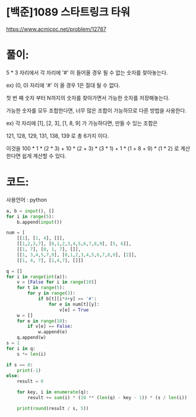 # [백준]1089 스타트링크 타워


https://www.acmicpc.net/problem/12787

# 풀이:

5 * 3 자리에서 각 자리에 '#' 이 들어올 경우 될 수 없는 숫자를 찾아놓는다.

ex) (0, 0) 자리에 '#' 이 올 경우 1은 절대 될 수 없다.





첫 번 째 숫자 부터 N까지의 숫자를 찾아가면서 가능한 숫자를 저장해놓는다.





가능한 숫자를 모두 조합한다면, 너무 많은 조합이 가능하므로 다른 방법을 사용한다.





ex) 각 자리에 [1], [2, 3], [1, 8, 9] 가 가능하다면, 만들 수 있는 조합은

121, 128, 129, 131, 138, 139 로 총 6가지 이다. 

이것을 100 * 1 * (2 * 3) + 10 * (2 + 3) * (3 * 1) + 1 * (1 + 8 + 9) * (1 * 2) 로 계산한다면 쉽게 계산할 수 있다.  



# **코드:** 

사용언어 :  python

```python
a, b = input(), []
for i in range(5):
    b.append(input())

num = [
    [[1], [1, 4], []],
    [[1,2,3,7], [0,1,2,3,4,5,6,7,8,9], [5, 6]],
    [[1, 7], [0, 1, 7], []],
    [[1, 3,4,5,7,9], [0,1,2,3,4,5,6,7,8,9], [2]],
    [[1, 4, 7], [1,4,7], []]]

q = []
for i in range(int(a)):
    v = [False for i in range(10)]
    for t in range(5):
        for y in range(3):
            if b[t][i*4+y] == '#':
                for e in num[t][y]:
                    v[e] = True
    w = []
    for e in range(10):
        if v[e] == False:
            w.append(e)
    q.append(w)
s = 1
for i in q:
    s *= len(i)

if s == 0:
    print(-1)
else:
    result = 0

    for key, i in enumerate(q):
        result += sum(i) * (10 ** (len(q) - key - 1)) * (s / len(i))

    print(round(result / s, 5))
```
